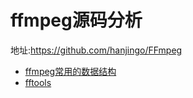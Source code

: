 # ffmpeg源码分析
地址:https://github.com/hanjingo/FFmpeg

- [ffmpeg常用的数据结构](data_struct.md)
- [fftools](fftools.md)